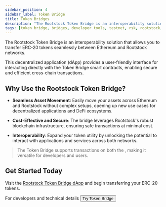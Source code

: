 ```yaml
---
sidebar_position: 4
sidebar_label: Token Bridge
title: Token Bridges
description: "The Rootstock Token Bridge is an interoperability solution that allows you to transfer ERC-20 tokens seamlessly between Ethereum and Rootstock networks. " 
tags: [token bridge, bridges, developer tools, testnet, rsk, rootstock, ethereum, dApps, smart contracts]
---
```


The Rootstock Token Bridge is an interoperability solution that allows you to transfer ERC-20 tokens seamlessly between Ethereum and Rootstock networks. 

This decentralized application (dApp) provides a user-friendly interface for interacting directly with the Token Bridge smart contracts, enabling secure and efficient cross-chain transactions.

## **Why Use the Rootstock Token Bridge?**
- **Seamless Asset Movement**: Easily move your assets across Ethereum and Rootstock without complex setups, opening up new use cases for decentralized applications and DeFi ecosystems.

- **Cost-Effective and Secure**: The bridge leverages Rootstock's robust blockchain infrastructure, ensuring safe transactions at minimal cost.

- **Interoperability**: Expand your token utility by unlocking the potential to interact with applications and services across both networks.

> The Token Bridge supports transactions on both the <Shield label="Mainnet" title="Testnet" color="green" />, making it versatile for developers and users.

## **Get Started Today**
Visit the [Rootstock Token Bridge dApp](https://dapp.tokenbridge.rootstock.io/) and begin transferring your ERC-20 tokens. 

For developers and technical details <Button size="sm" href="/resources/guides/tokenbridge/">Try Token Bridge </Button> 
